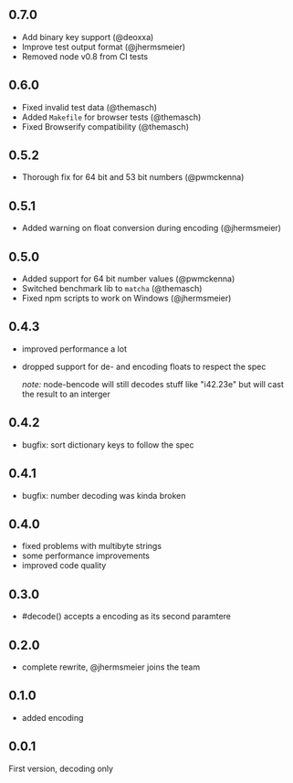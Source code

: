 ## 0.7.0

- Add binary key support (@deoxxa)
- Improve test output format (@jhermsmeier)
- Removed node v0.8 from CI tests

## 0.6.0

- Fixed invalid test data (@themasch)
- Added `Makefile` for browser tests (@themasch)
- Fixed Browserify compatibility (@themasch)

## 0.5.2

- Thorough fix for 64 bit and 53 bit numbers (@pwmckenna)

## 0.5.1

- Added warning on float conversion during encoding (@jhermsmeier)

## 0.5.0

- Added support for 64 bit number values (@pwmckenna)
- Switched benchmark lib to `matcha` (@themasch)
- Fixed npm scripts to work on Windows (@jhermsmeier)

## 0.4.3
 * improved performance a lot
 * dropped support for de- and encoding floats to respect the spec

   *note:* node-bencode will still decodes stuff like "i42.23e" but will cast the
   result to an interger

## 0.4.2
 * bugfix: sort dictionary keys to follow the spec

## 0.4.1
 * bugfix: number decoding was kinda broken

## 0.4.0
 * fixed problems with multibyte strings
 * some performance improvements
 * improved code quality

## 0.3.0
 * #decode() accepts a encoding as its second paramtere

## 0.2.0
 * complete rewrite, @jhermsmeier joins the team

## 0.1.0
 * added encoding

## 0.0.1
First version, decoding only
